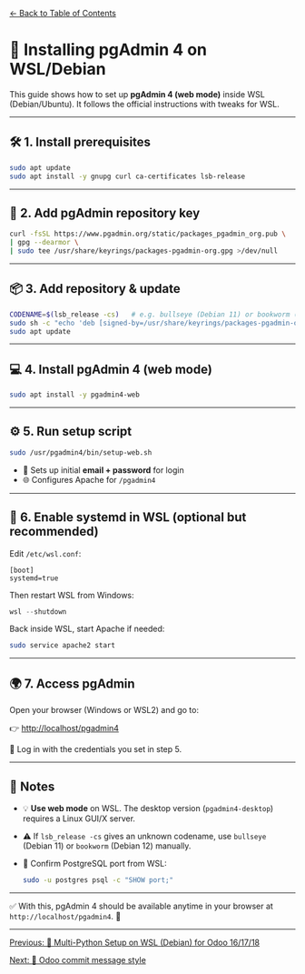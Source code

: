 [← Back to Table of Contents](../README.md#table-of-contents)


# 🐘 Installing pgAdmin 4 on WSL/Debian

This guide shows how to set up **pgAdmin 4 (web mode)** inside WSL (Debian/Ubuntu).
It follows the official instructions with tweaks for WSL.

---

## 🛠️ 1. Install prerequisites

```bash
sudo apt update
sudo apt install -y gnupg curl ca-certificates lsb-release
```

---

## 🔑 2. Add pgAdmin repository key

```bash
curl -fsSL https://www.pgadmin.org/static/packages_pgadmin_org.pub \
| gpg --dearmor \
| sudo tee /usr/share/keyrings/packages-pgadmin-org.gpg >/dev/null
```

---

## 📦 3. Add repository & update

```bash
CODENAME=$(lsb_release -cs)   # e.g. bullseye (Debian 11) or bookworm (Debian 12)
sudo sh -c "echo 'deb [signed-by=/usr/share/keyrings/packages-pgadmin-org.gpg] https://ftp.postgresql.org/pub/pgadmin/pgadmin4/apt/${CODENAME} pgadmin4 main' > /etc/apt/sources.list.d/pgadmin4.list"
sudo apt update
```

---

## 💻 4. Install pgAdmin 4 (web mode)

```bash
sudo apt install -y pgadmin4-web
```

---

## ⚙️ 5. Run setup script

```bash
sudo /usr/pgadmin4/bin/setup-web.sh
```

* 📨 Sets up initial **email + password** for login
* 🌐 Configures Apache for `/pgadmin4`

---

## 🐧 6. Enable systemd in WSL (optional but recommended)

Edit `/etc/wsl.conf`:

```
[boot]
systemd=true
```

Then restart WSL from Windows:

```powershell
wsl --shutdown
```

Back inside WSL, start Apache if needed:

```bash
sudo service apache2 start
```

---

## 🌍 7. Access pgAdmin

Open your browser (Windows or WSL2) and go to:

👉 [http://localhost/pgadmin4](http://localhost/pgadmin4)

🔐 Log in with the credentials you set in step 5.

---

## 📘 Notes

* 💡 **Use web mode** on WSL. The desktop version (`pgadmin4-desktop`) requires a Linux GUI/X server.
* ⚠️ If `lsb_release -cs` gives an unknown codename, use `bullseye` (Debian 11) or `bookworm` (Debian 12) manually.
* 🔎 Confirm PostgreSQL port from WSL:

  ```bash
  sudo -u postgres psql -c "SHOW port;"
  ```

---

✅ With this, pgAdmin 4 should be available anytime in your browser at `http://localhost/pgadmin4`. 🚀

---



[Previous: 🐍 Multi-Python Setup on WSL (Debian) for Odoo 16/17/18](./08-multi-python-setup.md)

[Next: 💬 Odoo commit message style](./10-odoo-commit-style.md)
